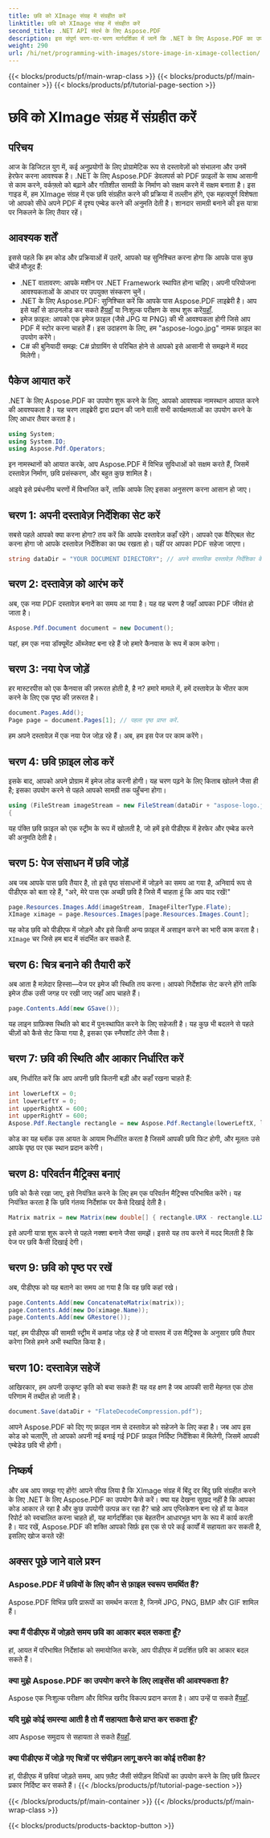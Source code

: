 ```yaml
---
title: छवि को XImage संग्रह में संग्रहीत करें
linktitle: छवि को XImage संग्रह में संग्रहीत करें
second_title: .NET API संदर्भ के लिए Aspose.PDF
description: इस संपूर्ण चरण-दर-चरण मार्गदर्शिका में जानें कि .NET के लिए Aspose.PDF का उपयोग करके XImage संग्रह में छवियों को कैसे संग्रहीत किया जाए।
weight: 290
url: /hi/net/programming-with-images/store-image-in-ximage-collection/
---
```


{{< blocks/products/pf/main-wrap-class >}}
{{< blocks/products/pf/main-container >}}
{{< blocks/products/pf/tutorial-page-section >}}

# छवि को XImage संग्रह में संग्रहीत करें

## परिचय

आज के डिजिटल युग में, कई अनुप्रयोगों के लिए प्रोग्रामेटिक रूप से दस्तावेज़ों को संभालना और उनमें हेरफेर करना आवश्यक है। .NET के लिए Aspose.PDF डेवलपर्स को PDF फ़ाइलों के साथ आसानी से काम करने, वर्कफ़्लो को बढ़ाने और गतिशील सामग्री के निर्माण को सक्षम करने में सक्षम बनाता है। इस गाइड में, हम XImage संग्रह में एक छवि संग्रहीत करने की प्रक्रिया में तल्लीन होंगे, एक महत्वपूर्ण विशेषता जो आपको सीधे अपने PDF में दृश्य एम्बेड करने की अनुमति देती है। शानदार सामग्री बनाने की इस यात्रा पर निकलने के लिए तैयार रहें।

## आवश्यक शर्तें

इससे पहले कि हम कोड और प्रक्रियाओं में उतरें, आपको यह सुनिश्चित करना होगा कि आपके पास कुछ चीजें मौजूद हैं:

- .NET वातावरण: आपके मशीन पर .NET Framework स्थापित होना चाहिए। अपनी परियोजना आवश्यकताओं के आधार पर उपयुक्त संस्करण चुनें।
- .NET के लिए Aspose.PDF: सुनिश्चित करें कि आपके पास Aspose.PDF लाइब्रेरी है। आप इसे यहाँ से डाउनलोड कर सकते हैं[यहाँ](https://releases.aspose.com/pdf/net/) या निःशुल्क परीक्षण के साथ शुरू करें[यहाँ](https://releases.aspose.com/).
- इमेज फ़ाइल: आपको एक इमेज फ़ाइल (जैसे JPG या PNG) की भी आवश्यकता होगी जिसे आप PDF में स्टोर करना चाहते हैं। इस उदाहरण के लिए, हम "aspose-logo.jpg" नामक फ़ाइल का उपयोग करेंगे।
- C# की बुनियादी समझ: C# प्रोग्रामिंग से परिचित होने से आपको इसे आसानी से समझने में मदद मिलेगी।

## पैकेज आयात करें

.NET के लिए Aspose.PDF का उपयोग शुरू करने के लिए, आपको आवश्यक नामस्थान आयात करने की आवश्यकता है। यह चरण लाइब्रेरी द्वारा प्रदान की जाने वाली सभी कार्यक्षमताओं का उपयोग करने के लिए आधार तैयार करता है।

```csharp
using System;
using System.IO;
using Aspose.Pdf.Operators;
```

इन नामस्थानों को आयात करके, आप Aspose.PDF में विभिन्न सुविधाओं को सक्षम करते हैं, जिसमें दस्तावेज़ निर्माण, छवि प्रसंस्करण, और बहुत कुछ शामिल है।

आइये इसे प्रबंधनीय चरणों में विभाजित करें, ताकि आपके लिए इसका अनुसरण करना आसान हो जाए।

## चरण 1: अपनी दस्तावेज़ निर्देशिका सेट करें

सबसे पहले आपको क्या करना होगा? तय करें कि आपके दस्तावेज़ कहाँ रहेंगे। आपको एक वैरिएबल सेट करना होगा जो आपके दस्तावेज़ निर्देशिका का पथ रखता हो। यहीं पर आपका PDF सहेजा जाएगा।

```csharp
string dataDir = "YOUR DOCUMENT DIRECTORY"; // अपने वास्तविक दस्तावेज़ निर्देशिका के साथ बदलें.
```

## चरण 2: दस्तावेज़ को आरंभ करें

अब, एक नया PDF दस्तावेज़ बनाने का समय आ गया है। यह वह चरण है जहाँ आपका PDF जीवंत हो जाता है। 

```csharp
Aspose.Pdf.Document document = new Document();
```

यहां, हम एक नया डॉक्यूमेंट ऑब्जेक्ट बना रहे हैं जो हमारे कैनवास के रूप में काम करेगा।

## चरण 3: नया पेज जोड़ें

हर मास्टरपीस को एक कैनवास की ज़रूरत होती है, है न? हमारे मामले में, हमें दस्तावेज़ के भीतर काम करने के लिए एक पृष्ठ की ज़रूरत है।

```csharp
document.Pages.Add();
Page page = document.Pages[1]; // पहला पृष्ठ प्राप्त करें.
```

हम अपने दस्तावेज़ में एक नया पेज जोड़ रहे हैं। अब, हम इस पेज पर काम करेंगे।

## चरण 4: छवि फ़ाइल लोड करें

इसके बाद, आपको अपने प्रोग्राम में इमेज लोड करनी होगी। यह चरण पढ़ने के लिए किताब खोलने जैसा ही है; इसका उपयोग करने से पहले आपको सामग्री तक पहुँचना होगा।

```csharp
using (FileStream imageStream = new FileStream(dataDir + "aspose-logo.jpg", FileMode.Open))
{
```

यह पंक्ति छवि फ़ाइल को एक स्ट्रीम के रूप में खोलती है, जो हमें इसे पीडीएफ में हेरफेर और एम्बेड करने की अनुमति देती है।

## चरण 5: पेज संसाधन में छवि जोड़ें

अब जब आपके पास छवि तैयार है, तो इसे पृष्ठ संसाधनों में जोड़ने का समय आ गया है, अनिवार्य रूप से पीडीएफ को बता रहे हैं, "अरे, मेरे पास एक अच्छी छवि है जिसे मैं चाहता हूं कि आप याद रखें!"

```csharp
page.Resources.Images.Add(imageStream, ImageFilterType.Flate);
XImage ximage = page.Resources.Images[page.Resources.Images.Count];
```

 यह कोड छवि को पीडीएफ में जोड़ने और इसे किसी अन्य फ़ाइल में असाइन करने का भारी काम करता है।`XImage` चर जिसे हम बाद में संदर्भित कर सकते हैं.

## चरण 6: चित्र बनाने की तैयारी करें

अब आता है मज़ेदार हिस्सा—पेज पर इमेज की स्थिति तय करना। आपको निर्देशांक सेट करने होंगे ताकि इमेज ठीक उसी जगह पर रखी जाए जहाँ आप चाहते हैं।

```csharp
page.Contents.Add(new GSave());
```

यह लाइन ग्राफ़िक्स स्थिति को बाद में पुनःस्थापित करने के लिए सहेजती है। यह कुछ भी बदलने से पहले चीज़ों को कैसे सेट किया गया है, इसका एक स्नैपशॉट लेने जैसा है।

## चरण 7: छवि की स्थिति और आकार निर्धारित करें

अब, निर्धारित करें कि आप अपनी छवि कितनी बड़ी और कहाँ रखना चाहते हैं:

```csharp
int lowerLeftX = 0;
int lowerLeftY = 0;
int upperRightX = 600;
int upperRightY = 600;
Aspose.Pdf.Rectangle rectangle = new Aspose.Pdf.Rectangle(lowerLeftX, lowerLeftY, upperRightX, upperRightY);
```

कोड का यह ब्लॉक उस आयत के आयाम निर्धारित करता है जिसमें आपकी छवि फिट होगी, और मूलतः उसे आपके पृष्ठ पर एक स्थान प्रदान करेगी।

## चरण 8: परिवर्तन मैट्रिक्स बनाएं 

छवि को कैसे रखा जाए, इसे नियंत्रित करने के लिए हम एक परिवर्तन मैट्रिक्स परिभाषित करेंगे। यह नियंत्रित करता है कि छवि गंतव्य निर्देशांक पर कैसे दिखाई देती है।

```csharp
Matrix matrix = new Matrix(new double[] { rectangle.URX - rectangle.LLX, 0, 0, rectangle.URY - rectangle.LLY, rectangle.LLX, rectangle.LLY });
```

इसे अपनी यात्रा शुरू करने से पहले नक्शा बनाने जैसा समझें। इससे यह तय करने में मदद मिलती है कि पेज पर छवि कैसी दिखाई देगी।

## चरण 9: छवि को पृष्ठ पर रखें

अब, पीडीएफ को यह बताने का समय आ गया है कि वह छवि कहां रखे।

```csharp
page.Contents.Add(new ConcatenateMatrix(matrix));
page.Contents.Add(new Do(ximage.Name));
page.Contents.Add(new GRestore());
```

यहां, हम पीडीएफ की सामग्री स्ट्रीम में कमांड जोड़ रहे हैं जो वास्तव में उस मैट्रिक्स के अनुसार छवि तैयार करेगा जिसे हमने अभी स्थापित किया है।

## चरण 10: दस्तावेज़ सहेजें

आखिरकार, हम अपनी उत्कृष्ट कृति को बचा सकते हैं! यह वह क्षण है जब आपकी सारी मेहनत एक ठोस परिणाम में तब्दील हो जाती है।

```csharp
document.Save(dataDir + "FlateDecodeCompression.pdf");
```

आपने Aspose.PDF को दिए गए फ़ाइल नाम से दस्तावेज़ को सहेजने के लिए कहा है। जब आप इस कोड को चलाएँगे, तो आपको अपनी नई बनाई गई PDF फ़ाइल निर्दिष्ट निर्देशिका में मिलेगी, जिसमें आपकी एम्बेडेड छवि भी होगी।

## निष्कर्ष

और अब आप समझ गए होंगे! आपने सीख लिया है कि XImage संग्रह में बिंदु दर बिंदु छवि संग्रहीत करने के लिए .NET के लिए Aspose.PDF का उपयोग कैसे करें। क्या यह देखना सुखद नहीं है कि आपका कोड आकार ले रहा है और कुछ उपयोगी उत्पन्न कर रहा है? चाहे आप एप्लिकेशन बना रहे हों या केवल रिपोर्ट को स्वचालित करना चाहते हों, यह मार्गदर्शिका एक बेहतरीन आधारभूत भाग के रूप में कार्य करती है। याद रखें, Aspose.PDF की शक्ति आपको सिर्फ़ इस एक से परे कई कार्यों में सहायता कर सकती है, इसलिए खोज करते रहें!

## अक्सर पूछे जाने वाले प्रश्न

### Aspose.PDF में छवियों के लिए कौन से फ़ाइल स्वरूप समर्थित हैं?
Aspose.PDF विभिन्न छवि प्रारूपों का समर्थन करता है, जिनमें JPG, PNG, BMP और GIF शामिल हैं।

### क्या मैं पीडीएफ में जोड़ते समय छवि का आकार बदल सकता हूँ?
हां, आयत में परिभाषित निर्देशांक को समायोजित करके, आप पीडीएफ में प्रदर्शित छवि का आकार बदल सकते हैं।

### क्या मुझे Aspose.PDF का उपयोग करने के लिए लाइसेंस की आवश्यकता है?
 Aspose एक निःशुल्क परीक्षण और विभिन्न खरीद विकल्प प्रदान करता है। आप उन्हें पा सकते हैं[यहाँ](https://purchase.aspose.com/buy).

### यदि मुझे कोई समस्या आती है तो मैं सहायता कैसे प्राप्त कर सकता हूँ?
 आप Aspose समुदाय से सहायता ले सकते हैं[यहाँ](https://forum.aspose.com/c/pdf/10).

### क्या पीडीएफ में जोड़े गए चित्रों पर संपीड़न लागू करने का कोई तरीका है?
हां, पीडीएफ में छवियां जोड़ते समय, आप फ़्लैट जैसी संपीड़न विधियों का उपयोग करने के लिए छवि फ़िल्टर प्रकार निर्दिष्ट कर सकते हैं।
{{< /blocks/products/pf/tutorial-page-section >}}

{{< /blocks/products/pf/main-container >}}
{{< /blocks/products/pf/main-wrap-class >}}

{{< blocks/products/products-backtop-button >}}
